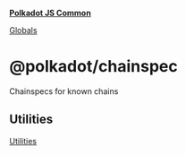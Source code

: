 **[Polkadot JS Common](README.md)**

[Globals](globals.md)

# @polkadot/chainspec

Chainspecs for known chains

## Utilities

[Utilities](SUMMARY.md)